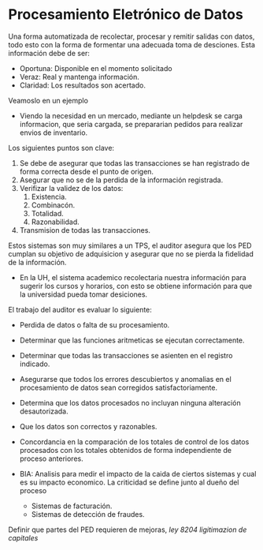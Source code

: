 # Procesamiento Eletrónico de Datos

Una forma automatizada de recolectar, procesar y remitir salidas con datos, todo esto con la forma de formentar una adecuada toma de desciones.  Esta información debe de ser:

- Oportuna: Disponible en el momento solicitado
- Veraz: Real y mantenga información.
- Claridad: Los resultados son acertado.

Veamoslo en un ejemplo
- Viendo la necesidad en un mercado, mediante un helpdesk se carga informacion, que seria cargada, se prepararian pedidos para realizar envios de inventario.

Los siguientes puntos son clave:
1. Se debe de asegurar que todas las transacciones se han registrado de forma correcta desde el punto de origen.
2. Asegurar que no se de la perdida de la información registrada.
3. Verifizar la validez de los datos:
	1. Existencia.
	2. Combinacón.
	3. Totalidad.
	4. Razonabilidad.
4. Transmision de todas las transacciones.

Estos sistemas son muy similares a un TPS, el auditor asegura que los PED cumplan su objetivo de adquisicion y asegurar que no se pierda la fidelidad de la información.

- En la UH, el sistema academico recolectaria nuestra información para sugerir los cursos y horarios, con esto se obtiene información para que la universidad pueda tomar desiciones.

El trabajo del auditor es evaluar lo siguiente:

- Perdida de datos o falta de su procesamiento.
- Determinar que las funciones aritmeticas se ejecutan correctamente.
- Determinar que todas las transacciones se asienten en el registro indicado.
- Asegurarse que todos los errores descubiertos y anomalias en el procesamiento de datos sean corregidos satisfactoriamente.
- Determina que los datos procesados no incluyan ninguna alteración desautorizada.
- Que los datos son correctos y razonables.
- Concordancia en la comparación de los totales de control de los datos procesados con los totales obtenidos de forma independiente de proceso anteriores.

- BIA: Analisis para medir el impacto de la caida de ciertos sistemas y cual es su impacto economico. La criticidad se define junto al dueño del proceso
	- Sistemas de facturación.
	- Sistemas de detección de fraudes.

Definir que partes del PED requieren de mejoras, *ley 8204 ligitimazion de capitales*
